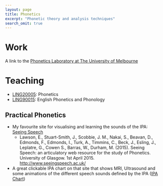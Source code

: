 ```yaml
---
layout: page
title: Phonetics
excerpt: "Phonetic theory and analysis techniques"
search_omit: true
---
```


# Work
A link to the [Phonetics Laboratory at The University of Melbourne](http://arts.unimelb.edu.au/soll/research/research-groups/phonetics-laboratory)

# Teaching

- [LING20005](https://handbook.unimelb.edu.au/view/current/LING20005): Phonetics
- [LING90015](https://handbook.unimelb.edu.au/view/current/LING90015): English Phonetics and Phonology

## Practical Phonetics

- My favourite site for visualising and learning the sounds of the IPA: [Seeing Speech](http://www.seeingspeech.ac.uk)
  - Lawson, E., Stuart-Smith, J., Scobbie, J. M., Nakai, S., Beavan, D., Edmonds, F., Edmonds, I., Turk, A., Timmins, C., Beck, J., Esling, J., Leplatre, G., Cowen S., Barras, W., Durham, M. (2015). Seeing Speech: an articulatory web resource for the study of Phonetics. University of Glasgow. 1st April 2015. http://www.seeingspeech.ac.uk/
- A great clickable IPA chart on that site that shows MRI, Ultrasound and some animations of the different speech sounds defined by the IPA ([IPA Chart](http://www.seeingspeech.ac.uk/ipachart/display.php?chart=1&datatype=1&speaker=1))